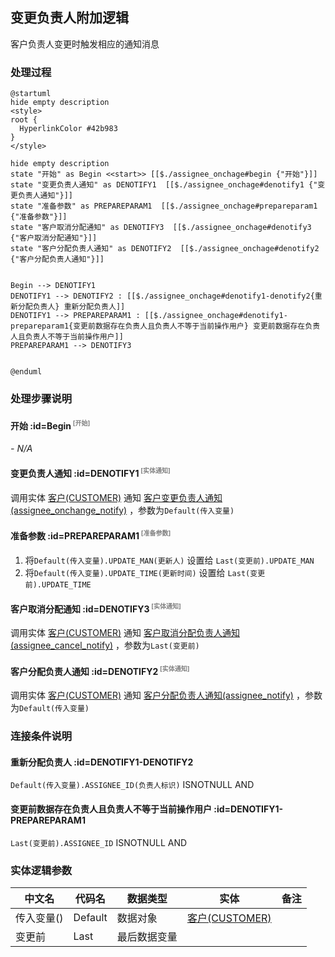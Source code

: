 ## 变更负责人附加逻辑 <!-- {docsify-ignore-all} -->

   客户负责人变更时触发相应的通知消息

### 处理过程

```plantuml
@startuml
hide empty description
<style>
root {
  HyperlinkColor #42b983
}
</style>

hide empty description
state "开始" as Begin <<start>> [[$./assignee_onchage#begin {"开始"}]]
state "变更负责人通知" as DENOTIFY1  [[$./assignee_onchage#denotify1 {"变更负责人通知"}]]
state "准备参数" as PREPAREPARAM1  [[$./assignee_onchage#prepareparam1 {"准备参数"}]]
state "客户取消分配通知" as DENOTIFY3  [[$./assignee_onchage#denotify3 {"客户取消分配通知"}]]
state "客户分配负责人通知" as DENOTIFY2  [[$./assignee_onchage#denotify2 {"客户分配负责人通知"}]]


Begin --> DENOTIFY1
DENOTIFY1 --> DENOTIFY2 : [[$./assignee_onchage#denotify1-denotify2{重新分配负责人} 重新分配负责人]]
DENOTIFY1 --> PREPAREPARAM1 : [[$./assignee_onchage#denotify1-prepareparam1{变更前数据存在负责人且负责人不等于当前操作用户} 变更前数据存在负责人且负责人不等于当前操作用户]]
PREPAREPARAM1 --> DENOTIFY3


@enduml
```


### 处理步骤说明

#### 开始 :id=Begin<sup class="footnote-symbol"> <font color=gray size=1>[开始]</font></sup>



*- N/A*
#### 变更负责人通知 :id=DENOTIFY1<sup class="footnote-symbol"> <font color=gray size=1>[实体通知]</font></sup>



调用实体 [客户(CUSTOMER)](module/ProdMgmt/customer.md) 通知 [客户变更负责人通知(assignee_onchange_notify)](module/ProdMgmt/customer/notify/assignee_onchange_notify) ，参数为`Default(传入变量)`
#### 准备参数 :id=PREPAREPARAM1<sup class="footnote-symbol"> <font color=gray size=1>[准备参数]</font></sup>



1. 将`Default(传入变量).UPDATE_MAN(更新人)` 设置给  `Last(变更前).UPDATE_MAN`
2. 将`Default(传入变量).UPDATE_TIME(更新时间)` 设置给  `Last(变更前).UPDATE_TIME`

#### 客户取消分配通知 :id=DENOTIFY3<sup class="footnote-symbol"> <font color=gray size=1>[实体通知]</font></sup>



调用实体 [客户(CUSTOMER)](module/ProdMgmt/customer.md) 通知 [客户取消分配负责人通知(assignee_cancel_notify)](module/ProdMgmt/customer/notify/assignee_cancel_notify) ，参数为`Last(变更前)`
#### 客户分配负责人通知 :id=DENOTIFY2<sup class="footnote-symbol"> <font color=gray size=1>[实体通知]</font></sup>



调用实体 [客户(CUSTOMER)](module/ProdMgmt/customer.md) 通知 [客户分配负责人通知(assignee_notify)](module/ProdMgmt/customer/notify/assignee_notify) ，参数为`Default(传入变量)`

### 连接条件说明
#### 重新分配负责人 :id=DENOTIFY1-DENOTIFY2

`Default(传入变量).ASSIGNEE_ID(负责人标识)` ISNOTNULL AND 
#### 变更前数据存在负责人且负责人不等于当前操作用户 :id=DENOTIFY1-PREPAREPARAM1

`Last(变更前).ASSIGNEE_ID` ISNOTNULL AND 


### 实体逻辑参数

|    中文名   |    代码名    |  数据类型    |  实体   |备注 |
| --------| --------| -------- | -------- | --------   |
|传入变量(<i class="fa fa-check"/></i>)|Default|数据对象|[客户(CUSTOMER)](module/ProdMgmt/customer.md)||
|变更前|Last|最后数据变量|||
